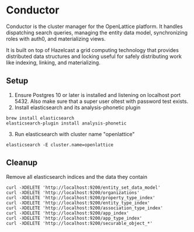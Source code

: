 Conductor
=======================

Conductor is the cluster manager for the OpenLattice platform. It handles dispatching search queries, managing the entity data model, synchronizing roles with auth0, and materializing views.

It is built on top of Hazelcast a grid computing technology that provides distributed data structures and locking useful for safely distributing work like indexing, linking, and materializing.

## Setup
1. Ensure Postgres 10 or later is installed and listening on localhost port 5432. Also make sure that a super user oltest with password test exists.
2. Install elasticsearch and its analysis-phonetic plugin
```
brew install elasticsearch
elasticsearch-plugin install analysis-phonetic
```
3. Run elasticsearch with cluster name "openlattice"
```
elasticsearch -E cluster.name=openlattice
```

## Cleanup
Remove all elasticsearch indices and the data they contain
```
curl -XDELETE 'http://localhost:9200/entity_set_data_model'
curl -XDELETE 'http://localhost:9200/organizations'
curl -XDELETE 'http://localhost:9200/property_type_index'
curl -XDELETE 'http://localhost:9200/entity_type_index'
curl -XDELETE 'http://localhost:9200/association_type_index'
curl -XDELETE 'http://localhost:9200/app_index'
curl -XDELETE 'http://localhost:9200/app_type_index'
curl -XDELETE 'http://localhost:9200/securable_object_*'
```
